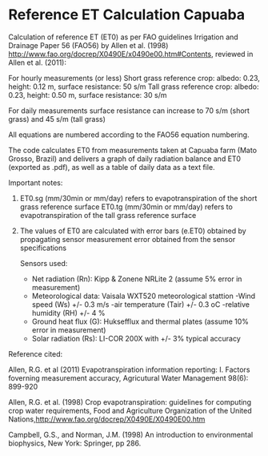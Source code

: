 # Reference ET Calculation Capuaba

Calculation of reference ET (ET0) as per FAO guidelines Irrigation and Drainage Paper 56 (FAO56) by Allen et al. (1998) http://www.fao.org/docrep/X0490E/x0490e00.htm#Contents, reviewed in Allen et al. (2011):

For hourly measurements (or less)
Short grass reference crop: albedo: 0.23, height: 0.12 m, surface resistance: 50 s/m
Tall grass reference crop: albedo: 0.23, height: 0.50 m, surface resistance: 30 s/m

For daily measurements surface resistance can increase to 70 s/m (short grass) and 45 s/m (tall grass)

All equations are numbered according to the FAO56 equation numbering.

The code calculates ET0 from measurements taken at Capuaba farm (Mato Grosso, Brazil) and delivers a graph of daily radiation balance and ET0 (exported as .pdf), as well as a table of daily data as a text file.

Important notes:

1) ET0.sg (mm/30min or mm/day) refers to evapotranspiration of the short grass reference surface
   ET0.tg (mm/30min or mm/day) refers to evapotranspiration of the tall grass reference surface
   
2) The values of ET0 are calculated with error bars (e.ET0) obtained by propagating sensor measurement error obtained from the sensor specifications

   Sensors used:
    - Net radiation (Rn): Kipp & Zonene NRLite 2 (assume 5% error in measurement)
    - Meteorological data: Vaisala WXT520 meteorological stattion
      -Wind speed (Ws)        +/- 0.3 m/s
      -air temperature (Tair) +/- 0.3 oC
      -relative humidity (RH) +/- 4   %
    - Ground heat flux (G): Huksefflux and thermal plates (assume 10% error in measurement)
    - Solar radiation (Rs): LI-COR 200X with +/- 3% typical accuracy

Reference cited:

Allen, R.G. et al (2011) Evapotranspiration information reporting: I. Factors foverning measurement accuracy, Agricutural Water Management 98(6): 899-920

Allen, R.G. et al. (1998) Crop evapotranspiration: guidelines for computing crop water requirements, Food and Agriculture Organization of the United Nations,http://www.fao.org/docrep/X0490E/X0490E00.htm
   
Campbell, G.S., and Norman, J.M. (1998) An introduction to environmental biophysics, New York: Springer, pp 286.
